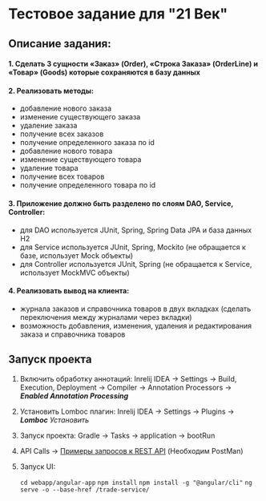 <h1>Тестовое задание для "21 Век"</h1>

<h2>Описание задания:</h2>

<h4>1. Сделать 3 сущности «Заказ» (Order), «Строка Заказа» (OrderLine) и «Товар» (Goods) которые сохраняются в базу данных</h4>

<h4>2. Реализовать методы:</h4>

- добавление нового заказа
- изменение существующего заказа
- удаление заказа
- получение всех заказов
- получение определенного заказа по id
- добавление нового товара
- изменение существующего товара
- удаление товара
- получение всех товаров
- получение определенного товара по id
  
<h4>3. Приложение должно быть разделено по слоям DAO, Service, Controller:</h4>

- для DAO используется JUnit, Spring, Spring Data JPA и база данных H2
- для Service используется JUnit, Spring, Mockito (не обращается к базе, использует Mock объекты)
- для Controller используется JUnit, Spring (не обращается к Service, использует MockMVC объекты)

<h4>4. Реализовать вывод на клиента:</h4>
  
- журнала заказов и справочника товаров в двух вкладках (сделать переключения между журналами через вкладки)
- возможность добавления, изменения, удаления и редактирования заказа и справочника товаров

<h2>Запуск проекта</h2>

1. Включить обработку аннотаций:  Inrelij IDEA -> Settings -> Build, Execution, Deployment -> Compiler -> Annotation Processors -> ***Enabled Annotation Processing***
2. Установить Lomboc плагин: Inrelij IDEA -> Settings -> Plugins -> ***Lomboc*** *Установить*
3. Запуск проекта: Gradle -> Tasks -> application -> bootRun
4. API Calls -> [Примеры запросов к REST API](https://documenter.getpostman.com/view/8128788/SVYusHqh) (Необходим PostMan)
5. Запуск UI: 

    `cd webapp/angular-app`
    `npm install`
    `npm install -g "@angular/cli"`
    `ng serve -o --base-href /trade-service/`

